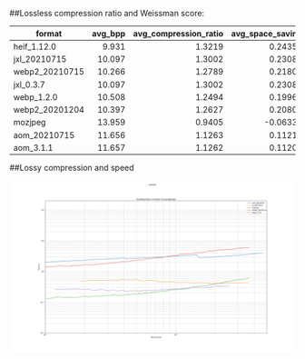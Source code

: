 ##Lossless compression ratio and Weissman score:

|    format    |avg_bpp|avg_compression_ratio|avg_space_saving|wavg_encode_time|wavg_decode_time|weissman_score|
|--------------|------:|--------------------:|---------------:|---------------:|---------------:|-------------:|
|heif_1.12.0   |  9.931|               1.3219|         0.24354|           16.09|          5.4341|        1.3500|
|jxl_20210715  | 10.097|               1.3002|         0.23088|           31.52|          3.0728|        1.2416|
|webp2_20210715| 10.266|               1.2789|         0.21807|           27.98|          6.3383|        1.2354|
|jxl_0.3.7     | 10.097|               1.3002|         0.23088|           34.15|          3.3576|        1.2320|
|webp_1.2.0    | 10.508|               1.2494|         0.19963|           82.57|          4.2148|        1.0916|
|webp2_20201204| 10.397|               1.2627|         0.20805|           93.47|          6.5015|        1.0912|
|mozjpeg       | 13.959|               0.9405|        -0.06330|           10.96|          0.5793|        1.0000|
|aom_20210715  | 11.656|               1.1263|         0.11215|          414.12|          4.3691|        0.8614|
|aom_3.1.1     | 11.657|               1.1262|         0.11209|          507.02|          4.4280|        0.8480|


##Lossy compression and speed

![Encoding time in function of bits per pixel](subset1.encoding_time.(aom_20210715,jxl_20210715,mozjpeg,webp2_20210715,webp_1.2.0).svg)

